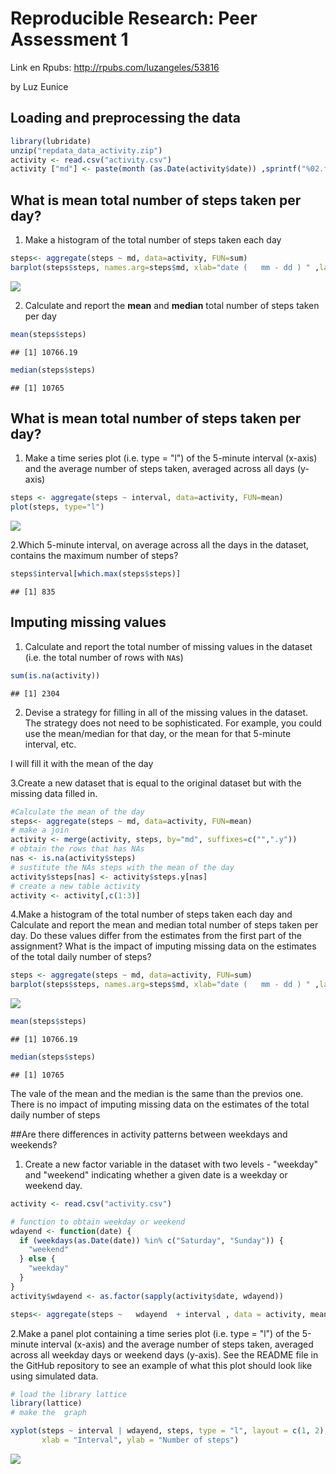 # Reproducible Research: Peer Assessment 1

Link en Rpubs: http://rpubs.com/luzangeles/53816 

by Luz Eunice

## Loading and preprocessing the data

```r
library(lubridate)
unzip("repdata_data_activity.zip")                                                                                    
activity <- read.csv("activity.csv")
activity ["md"] <- paste(month (as.Date(activity$date)) ,sprintf("%02.f", day (as.Date(activity$date))),sep="-")
```


## What is mean total number of steps taken per day?

1. Make a histogram of the total number of steps taken each day


```r
steps<- aggregate(steps ~ md, data=activity, FUN=sum)
barplot(steps$steps, names.arg=steps$md, xlab="date (   mm - dd ) " ,las =2,, ylab="steps")
```

![](PA1_template_files/figure-html/unnamed-chunk-2-1.png) 

2. Calculate and report the **mean** and **median** total number of
steps taken per day


```r
mean(steps$steps)
```

```
## [1] 10766.19
```

```r
median(steps$steps)
```

```
## [1] 10765
```


## What is mean total number of steps taken per day?


1. Make a time series plot (i.e. type = "l") of the 5-minute interval (x-axis) and the 
average number of steps taken, averaged across all days (y-axis)



```r
steps <- aggregate(steps ~ interval, data=activity, FUN=mean)
plot(steps, type="l")
```

![](PA1_template_files/figure-html/unnamed-chunk-4-1.png) 

2.Which 5-minute interval, on average across all the days in the dataset, contains the maximum number of steps?


```r
steps$interval[which.max(steps$steps)]
```

```
## [1] 835
```

## Imputing missing values

1. Calculate and report the total number of missing values in the dataset (i.e. the total number of rows with `NA`s)


```r
sum(is.na(activity))
```

```
## [1] 2304
```


2. Devise a strategy for filling in all of the missing values in the dataset. 
The strategy does not need to be sophisticated. For example, you could use the mean/median 
for that day, or the mean for that 5-minute interval, etc.

I will fill it with the mean of the day 


3.Create a new dataset that is equal to the original dataset but with the missing data filled in.



```r
#Calculate the mean of the day
steps<- aggregate(steps ~ md, data=activity, FUN=mean)
# make a join 
activity <- merge(activity, steps, by="md", suffixes=c("",".y"))
# obtain the rows that has NAs
nas <- is.na(activity$steps)
# sustitute the NAs steps with the mean of the day
activity$steps[nas] <- activity$steps.y[nas]
# create a new table activity
activity <- activity[,c(1:3)]
```



4.Make a histogram of the total number of steps taken each day and Calculate and report the mean and median total number of steps taken per day. Do these values differ from the estimates from the first part of the assignment? What is the impact of imputing missing data on the estimates of the total daily number of steps?



```r
steps <- aggregate(steps ~ md, data=activity, FUN=sum)
barplot(steps$steps, names.arg=steps$md, xlab="date (   mm - dd ) " ,las =2,, ylab="steps")
```

![](PA1_template_files/figure-html/unnamed-chunk-8-1.png) 

```r
mean(steps$steps)
```

```
## [1] 10766.19
```

```r
median(steps$steps)
```

```
## [1] 10765
```

The vale of the mean and the median is the same than the previos one. 
There is no impact of imputing missing data on the estimates of the total daily number of steps

##Are there differences in activity patterns between weekdays and weekends?


1. Create a new factor variable in the dataset with two levels - "weekday" and "weekend" indicating whether a given date is a weekday or weekend day.


```r
activity <- read.csv("activity.csv")

# function to obtain weekday or weekend
wdayend <- function(date) {
  if (weekdays(as.Date(date)) %in% c("Saturday", "Sunday")) {
    "weekend"
  } else {
    "weekday"
  }
}
activity$wdayend <- as.factor(sapply(activity$date, wdayend))

steps<- aggregate(steps ~   wdayend  + interval , data = activity, mean)
```




2.Make a panel plot containing a time series plot (i.e. type = "l") of the 5-minute interval (x-axis) and the average number of steps taken, averaged across all weekday days or weekend days (y-axis). See the README file in the GitHub repository to see an example of what this plot should look like using simulated data.


```r
# load the library lattice
library(lattice)
# make the  graph

xyplot(steps ~ interval | wdayend, steps, type = "l", layout = c(1, 2), 
       xlab = "Interval", ylab = "Number of steps")
```

![](PA1_template_files/figure-html/unnamed-chunk-10-1.png) 
